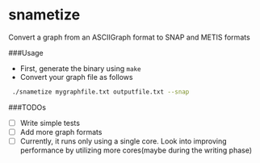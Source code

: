 # snametize
Convert a graph from an ASCIIGraph format to SNAP and METIS formats 

###Usage

- First, generate the binary using `make`
- Convert your graph file as follows
```bash
 ./snametize mygraphfile.txt outputfile.txt --snap
```

###TODOs

- [ ] Write simple tests
- [ ] Add more graph formats
- [ ] Currently, it runs only using a single core. Look into improving performance by utilizing more cores(maybe during the writing phase)